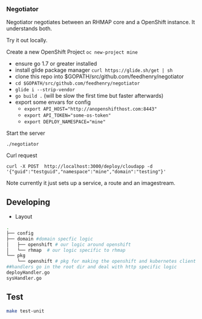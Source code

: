 ### Negotiator 

Negotiator negotiates between an RHMAP core and a OpenShift instance. It understands both.

Try it out locally.

Create a new OpenShift Project ``` oc new-project mine ```

- ensure go 1.7 or greater installed
- install glide package manager ``` curl https://glide.sh/get | sh ``` 
- clone this repo into $GOPATH/src/github.com/feedhenry/negotiator
- ``` cd $GOPATH/src/github.com/feedhenry/negotiator ```
- ``` glide i --strip-vendor ``` 
- ``` go build . ``` (will be slow the first time but faster afterwards)
- export some envars for config 
    - ``` export API_HOST="http://anopenshifthost.com:8443" ```
    - ``` export API_TOKEN="some-os-token" ```
    - ``` export DEPLOY_NAMESPACE="mine" ```



Start the server 

```
./negotiator

```

Curl request 

```
curl -X POST  http://localhost:3000/deploy/cloudapp -d '{"guid":"testguid","namespace":"mine","domain":"testing"}'

```

Note currently it just sets up a service, a route and an imagestream.

## Developing
 - Layout

```bash
.
├── config
├── domain #domain specfic logic 
│   ├── openshift # our logic around openshift
│   └── rhmap  # our logic specific to rhmap
└── pkg
    └── openshift # pkg for making the openshift and kubernetes client more simple to work with. Our domain logic does not go here
##handlers go in the root dir and deal with http specific logic 
deployHandler.go 
sysHandler.go      

``` 

## Test 

```bash
make test-unit 
```